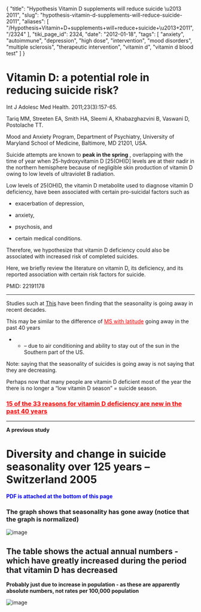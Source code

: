 {
    "title": "Hypothesis Vitamin D supplements will reduce suicide \u2013 2011",
    "slug": "hypothesis-vitamin-d-supplements-will-reduce-suicide-2011",
    "aliases": [
        "/Hypothesis+Vitamin+D+supplements+will+reduce+suicide+\u2013+2011",
        "/2324"
    ],
    "tiki_page_id": 2324,
    "date": "2012-01-18",
    "tags": [
        "anxiety",
        "autoimmune",
        "depression",
        "high dose",
        "intervention",
        "mood disorders",
        "multiple sclerosis",
        "therapeutic intervention",
        "vitamin d",
        "vitamin d blood test"
    ]
}


# Vitamin D: a potential role in reducing suicide risk?

Int J Adolesc Med Health. 2011;23(3):157-65.

Tariq MM, Streeten EA, Smith HA, Sleemi A, Khabazghazvini B, Vaswani D, Postolache TT.

Mood and Anxiety Program, Department of Psychiatry, University of Maryland School of Medicine, Baltimore, MD 21201, USA.

Suicide attempts are known to  **peak in the spring** , overlapping with the time of year when 25-hydroxyvitamin D <span>[25(OH)D]</span> levels are at their nadir in the northern hemisphere because of negligible skin production of vitamin D owing to low levels of ultraviolet B radiation. 

Low levels of 25(OH)D, the vitamin D metabolite used to diagnose vitamin D deficiency, have been associated with certain pro-suicidal factors such as 

* exacerbation of depression, 

* anxiety, 

* psychosis, and 

* certain medical conditions. 

Therefore, we hypothesize that vitamin D deficiency could also be associated with increased risk of completed suicides. 

Here, we briefly review the literature on vitamin D, its deficiency, and its reported association with certain risk factors for suicide.

PMID:     22191178

---

Studies such at [This](http://www.ncbi.nlm.nih.gov/pubmed/20573433) have been finding that the seasonality is going away in recent decades. 

This may be similar to the difference of <a href="/posts/ms-with-latitude" style="color: red; text-decoration: underline;" title="This link has an unknown page_id: 691">MS with latitude</a> going away in the past 40 years

- -  – due to air conditioning and ability to stay out of the sun in the Southern part of the US. 

Note: saying that the seasonality of suicides is going away is not saying that they are decreasing.

Perhaps now that many people are vitamin D deficient most of the year the there is no longer a “low vitamin D season” = suicide season.

### <a href="/posts/15-of-the-33-reasons-for-vitamin-d-deficiency-are-new-in-the-past-40-years" style="color: red; text-decoration: underline;" title="This link has an unknown page_id: 1586">15 of the 33 reasons for vitamin D deficiency are new in the past 40 years</a>

---

 **A previous study** 

# Diversity and change in suicide seasonality over 125 years – Switzerland 2005

 **<span style="color:#00F;">PDF is attached at the bottom of this page</span>** 

### The graph shows that seasonality has gone away (notice that the graph is normalized)

<img src="https://d1bk1kqxc0sym.cloudfront.net/attachments/jpeg/suicide---swiss.jpg" alt="image" style="max-width: 600px;">

## The table shows the actual annual numbers - which have greatly increased during the period that vitamin D has decreased

 **Probably just due to increase in population - as these are apparently absolute numbers, not rates per 100,000 population** 

<img src="https://d1bk1kqxc0sym.cloudfront.net/attachments/jpeg/suicide-swiss-table.jpg" alt="image">